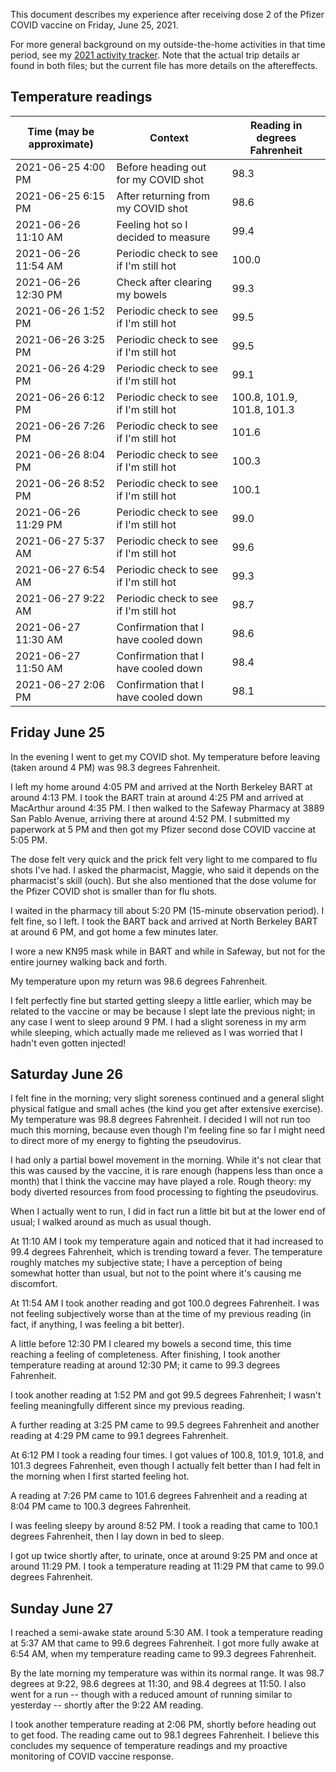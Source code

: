 This document describes my experience after receiving dose 2 of the
Pfizer COVID vaccine on Friday, June 25, 2021.

For more general background on my outside-the-home activities in that
time period, see my [2021 activity
tracker](2021-activity-tracker.md). Note that the actual trip details
ar found in both files; but the current file has more details on the
aftereffects.

## Temperature readings

Time (may be approximate) | Context | Reading in degrees Fahrenheit
-- | -- | --
2021-06-25 4:00 PM | Before heading out for my COVID shot | 98.3
2021-06-25 6:15 PM | After returning from my COVID shot | 98.6
2021-06-26 11:10 AM | Feeling hot so I decided to measure | 99.4
2021-06-26 11:54 AM | Periodic check to see if I'm still hot | 100.0
2021-06-26 12:30 PM | Check after clearing my bowels | 99.3
2021-06-26 1:52 PM | Periodic check to see if I'm still hot | 99.5
2021-06-26 3:25 PM | Periodic check to see if I'm still hot | 99.5
2021-06-26 4:29 PM | Periodic check to see if I'm still hot | 99.1
2021-06-26 6:12 PM | Periodic check to see if I'm still hot | 100.8, 101.9, 101.8, 101.3
2021-06-26 7:26 PM | Periodic check to see if I'm still hot | 101.6
2021-06-26 8:04 PM | Periodic check to see if I'm still hot | 100.3
2021-06-26 8:52 PM | Periodic check to see if I'm still hot | 100.1
2021-06-26 11:29 PM | Periodic check to see if I'm still hot | 99.0
2021-06-27 5:37 AM | Periodic check to see if I'm still hot | 99.6
2021-06-27 6:54 AM | Periodic check to see if I'm still hot | 99.3
2021-06-27 9:22 AM | Periodic check to see if I'm still hot | 98.7
2021-06-27 11:30 AM | Confirmation that I have cooled down | 98.6
2021-06-27 11:50 AM | Confirmation that I have cooled down | 98.4
2021-06-27 2:06 PM | Confirmation that I have cooled down | 98.1

## Friday June 25

In the evening I went to get my COVID shot. My temperature before
leaving (taken around 4 PM) was 98.3 degrees Fahrenheit.

I left my home around 4:05 PM and arrived at the North Berkeley BART
at around 4:13 PM. I took the BART train at around 4:25 PM and arrived
at MacArthur around 4:35 PM. I then walked to the Safeway Pharmacy at
3889 San Pablo Avenue, arriving there at around 4:52 PM. I submitted
my paperwork at 5 PM and then got my Pfizer second dose COVID vaccine
at 5:05 PM.

The dose felt very quick and the prick felt very light to me compared
to flu shots I've had. I asked the pharmacist, Maggie, who said it
depends on the pharmacist's skill (ouch). But she also mentioned that
the dose volume for the Pfizer COVID shot is smaller than for flu
shots.

I waited in the pharmacy till about 5:20 PM (15-minute observation
period). I felt fine, so I left. I took the BART back and arrived at
North Berkeley BART at around 6 PM, and got home a few minutes later.

I wore a new KN95 mask while in BART and while in Safeway, but not for
the entire journey walking back and forth.

My temperature upon my return was 98.6 degrees Fahrenheit.

I felt perfectly fine but started getting sleepy a little earlier,
which may be related to the vaccine or may be because I slept late the
previous night; in any case I went to sleep around 9 PM. I had a
slight soreness in my arm while sleeping, which actually made me
relieved as I was worried that I hadn't even gotten injected!

## Saturday June 26

I felt fine in the morning; very slight soreness continued and a
general slight physical fatigue and small aches (the kind you get
after extensive exercise). My temperature was 98.8 degrees
Fahrenheit. I decided I will not run too much this morning, because
even though I'm feeling fine so far I might need to direct more of my
energy to fighting the pseudovirus.

I had only a partial bowel movement in the morning. While it's not
clear that this was caused by the vaccine, it is rare enough (happens
less than once a month) that I think the vaccine may have played a
role. Rough theory: my body diverted resources from food processing to
fighting the pseudovirus.

When I actually went to run, I did in fact run a little bit but at the
lower end of usual; I walked around as much as usual though.

At 11:10 AM I took my temperature again and noticed that it had
increased to 99.4 degrees Fahrenheit, which is trending toward a
fever. The temperature roughly matches my subjective state; I have a
perception of being somewhat hotter than usual, but not to the point
where it's causing me discomfort.

At 11:54 AM I took another reading and got 100.0 degrees Fahrenheit. I
was not feeling subjectively worse than at the time of my previous
reading (in fact, if anything, I was feeling a bit better).

A little before 12:30 PM I cleared my bowels a second time, this time
reaching a feeling of completeness. After finishing, I took another
temperature reading at around 12:30 PM; it came to 99.3 degrees
Fahrenheit.

I took another reading at 1:52 PM and got 99.5 degrees Fahrenheit; I
wasn't feeling meaningfully different since my previous reading.

A further reading at 3:25 PM came to 99.5 degrees Fahrenheit and
another reading at 4:29 PM came to 99.1 degrees Fahrenheit.

At 6:12 PM I took a reading four times. I got values of 100.8, 101.9,
101.8, and 101.3 degrees Fahrenheit, even though I actually felt
better than I had felt in the morning when I first started feeling
hot.

A reading at 7:26 PM came to 101.6 degrees Fahrenheit and a reading
at 8:04 PM came to 100.3 degrees Fahrenheit.

I was feeling sleepy by around 8:52 PM. I took a reading that came to
100.1 degrees Fahrenheit, then I lay down in bed to sleep.

I got up twice shortly after, to urinate, once at around 9:25 PM and
once at around 11:29 PM. I took a temperature reading at 11:29 PM that
came to 99.0 degrees Fahrenheit.

## Sunday June 27

I reached a semi-awake state around 5:30 AM. I took a temperature
reading at 5:37 AM that came to 99.6 degrees Fahrenheit. I got more
fully awake at 6:54 AM, when my temperature reading came to 99.3
degrees Fahrenheit.

By the late morning my temperature was within its normal range. It was
98.7 degrees at 9:22, 98.6 degrees at 11:30, and 98.4 degrees at
11:50. I also went for a run -- though with a reduced amount of
running similar to yesterday -- shortly after the 9:22 AM reading.

I took another temperature reading at 2:06 PM, shortly before heading
out to get food. The reading came out to 98.1 degrees Fahrenheit. I
believe this concludes my sequence of temperature readings and my
proactive monitoring of COVID vaccine response.